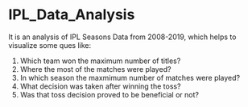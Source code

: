 # IPL_Data_Analysis
It is an analysis of IPL Seasons Data from 2008-2019, which helps to visualize
some ques like:

1. Which team won the maximum number of titles?
2. Where the most of the matches were played? 
3. In which season the maxmimum number of matches were played?
4. What decision was taken after winning the toss?
5. Was that toss decision proved to be beneficial or not?
